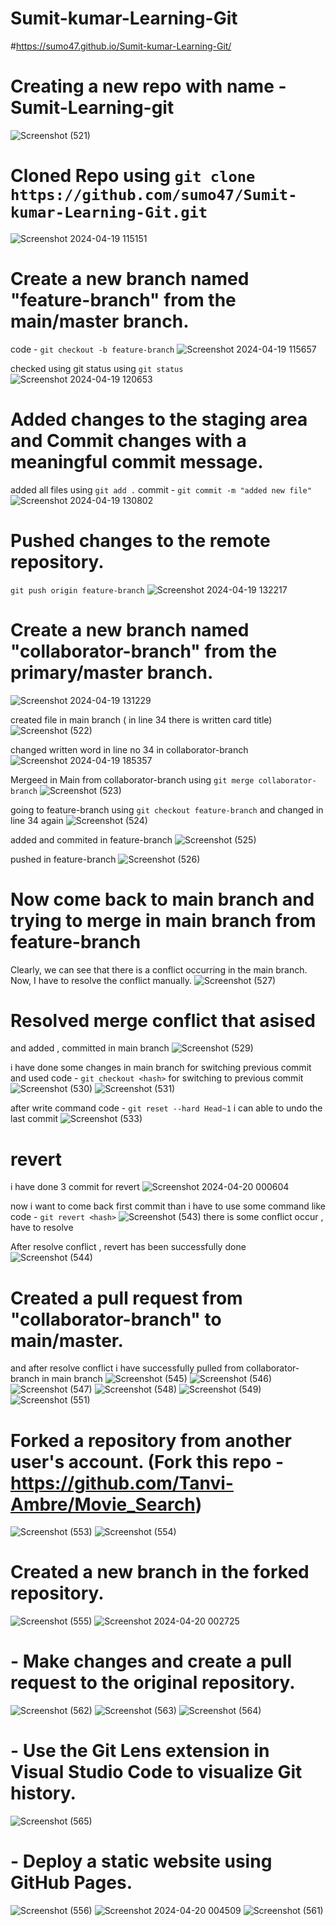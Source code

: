 # Sumit-kumar-Learning-Git

#https://sumo47.github.io/Sumit-kumar-Learning-Git/

# Creating a new repo with name - Sumit-Learning-git
![Screenshot (521)](https://github.com/sumo47/Sumit-kumar-Learning-Git/assets/88192207/dbe5883f-99b5-46d7-87ad-5f27cf5f50e4)


# Cloned Repo using `git clone https://github.com/sumo47/Sumit-kumar-Learning-Git.git`
![Screenshot 2024-04-19 115151](https://github.com/sumo47/Sumit-kumar-Learning-Git/assets/88192207/e4bf1903-ed12-45b2-b948-cacc0c9490ce)

#  Create a new branch named "feature-branch" from the main/master branch.
code - `git checkout -b feature-branch`
![Screenshot 2024-04-19 115657](https://github.com/sumo47/Sumit-kumar-Learning-Git/assets/88192207/495e6d7f-89e1-4a83-9f09-b20a91ffab71)

checked using git status using `git status`
![Screenshot 2024-04-19 120653](https://github.com/sumo47/Sumit-kumar-Learning-Git/assets/88192207/9fc3d70e-6ebe-44e8-bba5-0d32842c3fc7)

#  Added changes to the staging area and Commit changes with a meaningful commit message.
added all files using `git add .`
commit - `git commit -m "added new file"`
![Screenshot 2024-04-19 130802](https://github.com/sumo47/Sumit-kumar-Learning-Git/assets/88192207/f14e4313-c50c-431f-8d2f-3c1e0c9a37b5)

# Pushed changes to the remote repository.
`git push origin feature-branch`
![Screenshot 2024-04-19 132217](https://github.com/sumo47/Sumit-kumar-Learning-Git/assets/88192207/fc3eca47-b7b2-42b5-be08-f39e356d27ee)


# Create a new branch named "collaborator-branch" from the primary/master branch.
![Screenshot 2024-04-19 131229](https://github.com/sumo47/Sumit-kumar-Learning-Git/assets/88192207/6ae9854f-a8e3-46ca-ab2e-ffb7cf205aa1)

created file in main branch ( in line 34 there is written card title)
![Screenshot (522)](https://github.com/sumo47/Sumit-kumar-Learning-Git/assets/88192207/85af3c7a-edf2-4e09-bf0b-b9cc08ec7fda)

changed written word in line no 34 in collaborator-branch 
![Screenshot 2024-04-19 185357](https://github.com/sumo47/Sumit-kumar-Learning-Git/assets/88192207/489772d3-6c7f-4ed5-9864-b2bd64da4e6d)

Mergeed in Main from collaborator-branch using `git merge collaborator-branch`
![Screenshot (523)](https://github.com/sumo47/Sumit-kumar-Learning-Git/assets/88192207/f4ad45fc-b8df-413d-a109-fa72efdec2cd)

going to feature-branch using `git checkout feature-branch` and changed in line 34 again
![Screenshot (524)](https://github.com/sumo47/Sumit-kumar-Learning-Git/assets/88192207/8f859e9a-fcbd-4eec-80c4-e28c2edfba95)

added and commited in feature-branch
![Screenshot (525)](https://github.com/sumo47/Sumit-kumar-Learning-Git/assets/88192207/27e25dc9-2257-48aa-8ee4-36a9a3e1ccc1)

pushed in feature-branch
![Screenshot (526)](https://github.com/sumo47/Sumit-kumar-Learning-Git/assets/88192207/2df4beee-b569-4ed2-8e31-cbc7bb5861dc)

# Now come back to main branch and trying to merge in main branch from feature-branch
Clearly, we can see that there is a conflict occurring in the main branch. Now, I have to resolve the conflict manually.
![Screenshot (527)](https://github.com/sumo47/Sumit-kumar-Learning-Git/assets/88192207/a6a5d8a7-30ff-4437-b3bf-066f887ecd9c)

# Resolved merge conflict that asised 
and added , committed in main branch
![Screenshot (529)](https://github.com/sumo47/Sumit-kumar-Learning-Git/assets/88192207/c1fbb1f8-60dc-473d-b2c0-ea67fb25879b)

i have done some changes in main branch for switching previous commit
and used code - `git checkout <hash>` for switching to previous commit
![Screenshot (530)](https://github.com/sumo47/Sumit-kumar-Learning-Git/assets/88192207/af46e677-4983-465f-b20e-0d1ae130aa42)
![Screenshot (531)](https://github.com/sumo47/Sumit-kumar-Learning-Git/assets/88192207/ab64c736-9a58-4bf3-a80d-c4f3b94888a7)


after write command code - `git reset --hard Head~1` i can able to undo the last commit
![Screenshot (533)](https://github.com/sumo47/Sumit-kumar-Learning-Git/assets/88192207/dfa3a798-4cc9-4584-882b-6f8308cb4f06)

# revert
i have done 3 commit for revert
![Screenshot 2024-04-20 000604](https://github.com/sumo47/Sumit-kumar-Learning-Git/assets/88192207/7cd1cce1-22c0-479e-8e8a-9f72733efe7e)

now i want to come back first commit than i have to use some command like code - `git revert <hash>`
![Screenshot (543)](https://github.com/sumo47/Sumit-kumar-Learning-Git/assets/88192207/6d1de340-46aa-4af5-9fe7-b9a32a09c621)
there is some conflict occur , have to resolve

After resolve conflict , revert has been successfully done
![Screenshot (544)](https://github.com/sumo47/Sumit-kumar-Learning-Git/assets/88192207/b2186f9b-3472-46ef-8a72-668f99ec74e2)

# Created a pull request from "collaborator-branch" to main/master.
and after resolve conflict i have successfully pulled from collaborator-branch in main branch
![Screenshot (545)](https://github.com/sumo47/Sumit-kumar-Learning-Git/assets/88192207/25e125c5-e6e7-497b-9f55-ea27c19d2ad7)
![Screenshot (546)](https://github.com/sumo47/Sumit-kumar-Learning-Git/assets/88192207/36b75f88-05c7-46b1-9034-e71d4121f1e3)
![Screenshot (547)](https://github.com/sumo47/Sumit-kumar-Learning-Git/assets/88192207/fe15ed20-27a7-4ad4-abbb-bf56ffcfaf62)
![Screenshot (548)](https://github.com/sumo47/Sumit-kumar-Learning-Git/assets/88192207/1c1e68e9-4e07-4d78-87d4-85e79e00d096)
![Screenshot (549)](https://github.com/sumo47/Sumit-kumar-Learning-Git/assets/88192207/de908d6b-e176-4640-8392-fbb756047a4a)
![Screenshot (551)](https://github.com/sumo47/Sumit-kumar-Learning-Git/assets/88192207/79c5345a-3d9f-4083-b1fc-5504224bbd8f)


# Forked a repository from another user's account. (Fork this repo - https://github.com/Tanvi-Ambre/Movie_Search)
![Screenshot (553)](https://github.com/sumo47/Sumit-kumar-Learning-Git/assets/88192207/1808169e-a3b4-4c21-899a-312fd0c311d0)
![Screenshot (554)](https://github.com/sumo47/Sumit-kumar-Learning-Git/assets/88192207/2eacdb3f-a347-40e3-8e94-283a2b92d691)

# Created a new branch in the forked repository.
![Screenshot (555)](https://github.com/sumo47/Sumit-kumar-Learning-Git/assets/88192207/cc84f0d2-e26a-4559-9e84-8473e22a32ad)
![Screenshot 2024-04-20 002725](https://github.com/sumo47/Sumit-kumar-Learning-Git/assets/88192207/7dc6e9a9-4c42-4b08-8029-b94f2efcdfd1)


# - Make changes and create a pull request to the original repository.
![Screenshot (562)](https://github.com/sumo47/Sumit-kumar-Learning-Git/assets/88192207/56b55ec6-c2ce-420d-97b0-18798e3d01a9)
![Screenshot (563)](https://github.com/sumo47/Sumit-kumar-Learning-Git/assets/88192207/4387f2eb-3c24-4714-91f2-5b75a0c0b869)
![Screenshot (564)](https://github.com/sumo47/Sumit-kumar-Learning-Git/assets/88192207/bf868894-a69e-4c2f-bbb7-8a4c0966142f)

# - Use the Git Lens extension in Visual Studio Code to visualize Git history.
![Screenshot (565)](https://github.com/sumo47/Sumit-kumar-Learning-Git/assets/88192207/c574ac3e-c67c-48f0-b16b-158ee7a1ba30)

# - Deploy a static website using GitHub Pages.
![Screenshot (556)](https://github.com/sumo47/Sumit-kumar-Learning-Git/assets/88192207/a202f9f1-6a7b-4793-8293-75c79d3d9b96)
![Screenshot 2024-04-20 004509](https://github.com/sumo47/Sumit-kumar-Learning-Git/assets/88192207/b5acd077-cc9b-447e-b416-20e94cbe488c)
![Screenshot (561)](https://github.com/sumo47/Sumit-kumar-Learning-Git/assets/88192207/845e46c8-24e7-4c11-b38e-4e125e113189)




















